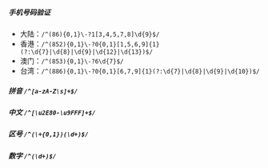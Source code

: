 ##### 手机号码验证
- 大陆：``` /^(86){0,1}\-?1[3,4,5,7,8]\d{9}$/ ```
- 香港：``` /^(852){0,1}\-?0{0,1}[1,5,6,9]{1}(?:\d{7}|\d{8}|\d{9}|\d{12}|\d{13})$/ ```
- 澳门：``` /^(853){0,1}\-?6\d{7}$/ ```
- 台湾：``` /^(886){0,1}\-?0{0,1}[6,7,9]{1}(?:\d{7}|\d{8}|\d{9}|\d{10})$/ ```

##### 拼音 ``` /^[a-zA-Z\s]+$/ ``` 
##### 中文 ``` /^[\u2E80-\u9FFF]+$/ ```
##### 区号 ``` /^(\+{0,1})(\d+)$/ ``` 
##### 数字 ``` /^(\d+)$/ ``` 
 
